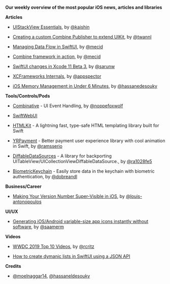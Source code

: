 **Our weekly overview of the most popular iOS news, articles and libraries**


**Articles**

* [UIStackView Essentials](https://nshipster.com/uistackview/), by [@kaishin](https://twitter.com/kaishin)

* [Creating a custom Combine Publisher to extend UIKit](https://www.avanderlee.com/swift/custom-combine-publisher/), by [@twannl](https://twitter.com/twannl)

* [Managing Data Flow in SwiftUI](https://mecid.github.io/2019/07/03/managing-data-flow-in-swiftui/), by [@mecid](https://twitter.com/mecid)

* [Combine framework in action](https://medium.com/snowdog-labs/combine-framework-in-action-part-2-63c7d652b32f), by [@mecid](https://twitter.com/mecid)

* [SwiftUI changes in Xcode 11 Beta 3](https://sarunw.com/posts/swiftui-changes-in-xcode-11-beta-3), by [@sarunw](https://twitter.com/sarunw)

* [XCFrameworks Internals](https://appspector.com/blog/xcframeworks), by [@appspector](https://twitter.com/appspector)

* [iOS Memory Management in Under 6 Minutes](https://medium.com/flawless-app-stories/ios-memory-management-in-under-6-minutes-3be777f69b7e), by [@hassanedesouky](https://twitter.com/hassanedesouky)

**Tools/Controls/Pods**

* [Combinative](https://github.com/noppefoxwolf/Combinative) - UI Event Handling, by [@noppefoxwolf](https://twitter.com/noppefoxwolf)

* [SwiftWebUI](https://github.com/SwiftWebUI/SwiftWebUI)

* [HTMLKit](https://github.com/vapor-community/HTMLKit) - A lightning fast, type-safe HTML templating library built for Swift

* [YRPayment](https://github.com/yassram/YRPayment) - Better payment user experience library with cool animation in Swift, by [@ramsserio](https://twitter.com/ramsserio)

* [DiffableDataSources](https://github.com/ra1028/DiffableDataSources) - A library for backporting UITableView/UICollectionViewDiffableDataSource., by [@ra1028fe5](https://twitter.com/ra1028fe5)

* [BiometricKeychain](https://github.com/appssemble/BiometricKeychain) - Easily store data in the keychain with biometric authentication, by [@dobreandl](https://twitter.com/dobreandl)

**Business/Career**

* [Making Your Version Number Super-Visible in iOS](https://thoughtbot.com/blog/making-your-version-number-super-visible), by [@louis-antonopoulos](https://github.com/louis-antonopoulos)

**UI/UX**

* [Generating iOS/Android variable-size app icons instantly without software](https://link.medium.com/OgTWLeOI1X), by [@saamerm](https://twitter.com/saamerm)

**Videos**

* [WWDC 2019 Top 10 Videos](https://www.raywenderlich.com/3868932-wwdc-2019-top-10-videos), by [@rcritz](https://twitter.com/rcritz)

* [How to create dymanic lists in SwiftUI using a JSON API](https://www.youtube.com/watch?v=ri1A032zfLo&feature=youtu.be)

**Credits**
 
* [@moelnaggar14](https://github.com/MoElnaggar14), [@hassaneldesouky](https://github.com/HassanElDesouky)
